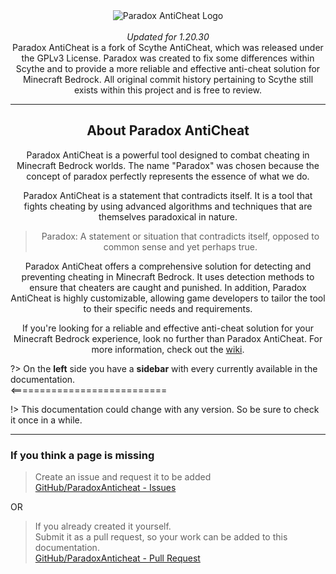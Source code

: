 <div align="center">
  <img src="https://i.imgur.com/ZS38i7c.png" alt="Paradox AntiCheat Logo">
  <br><br>
  <div>
    <em>Updated for 1.20.30</em>
    <br>
    Paradox AntiCheat is a fork of Scythe AntiCheat, which was released under the GPLv3 License. Paradox was created to fix some differences within Scythe and to provide a more reliable and effective anti-cheat solution for Minecraft Bedrock. All original commit history pertaining to Scythe still exists within this project and is free to review.
  </div>
</div>
<hr>
<div align="center">
  <h2>About Paradox AntiCheat</h2>
  <p>Paradox AntiCheat is a powerful tool designed to combat cheating in Minecraft Bedrock worlds. The name "Paradox" was chosen because the concept of paradox perfectly represents the essence of what we do.</p>
  <p>Paradox AntiCheat is a statement that contradicts itself. It is a tool that fights cheating by using advanced algorithms and techniques that are themselves paradoxical in nature.</p>
  <blockquote>
    <p>Paradox: A statement or situation that contradicts itself, opposed to common sense and yet perhaps true.</p>
  </blockquote>
  <p>Paradox AntiCheat offers a comprehensive solution for detecting and preventing cheating in Minecraft Bedrock. It uses detection methods to ensure that cheaters are caught and punished. In addition, Paradox AntiCheat is highly customizable, allowing game developers to tailor the tool to their specific needs and requirements.</p>
  <p>If you're looking for a reliable and effective anti-cheat solution for your Minecraft Bedrock experience, look no further than Paradox AntiCheat. For more information, check out the <a href="https://github.com/Pete9xi/Paradox_AntiCheat/wiki">wiki</a>.</p>
</div>

?> On the **left** side you have a **sidebar** with every currently available in the documentation.<br><===========================

!> This documentation could change with any version. So be sure to check it once in a while.

---

<h3>If you think a page is missing</h3>

> Create an issue and request it to be added  
> [ GitHub/ParadoxAnticheat - Issues](https://github.com/Pete9xi/Paradox_AntiCheat/)

OR

> If you already created it yourself.  
> Submit it as a pull request, so your work can be added to this documentation.  
> [GitHub/ParadoxAnticheat - Pull Request](https://github.com/Pete9xi/Paradox_AntiCheat/)
